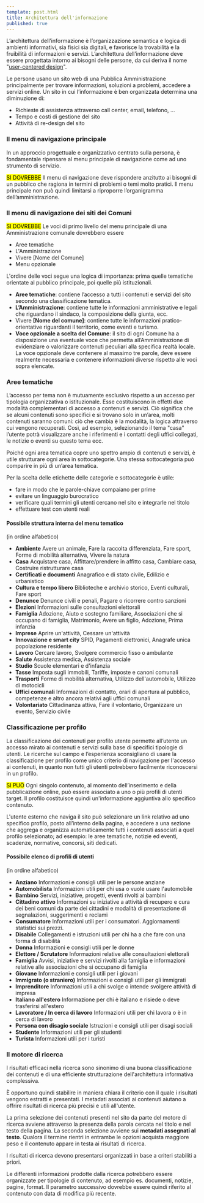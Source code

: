 ```yaml
---
template: post.html
title: Architettura dell'informazione
published: true
---
```


L’architettura dell’informazione è l’organizzazione semantica e logica di ambienti informativi, sia fisici sia digitali, e favorisce la trovabilità e la fruibilità di informazioni e servizi. L’architettura dell’informazione deve essere progettata intorno ai bisogni delle persone, da cui deriva il nome "[user-centered design](/linee-guida/usabilita/#user-centered-design)".

Le persone usano un sito web di una Pubblica Amministrazione principalmente per trovare informazioni, soluzioni a problemi, accedere a servizi online.
Un sito in cui l’informazione è ben organizzata determina una diminuzione di:

- Richieste di assistenza attraverso call center, email, telefono, ...
- Tempo e costi di gestione del sito
- Attività di re-design del sito

### Il menu di navigazione principale

In un approccio progettuale e organizzativo centrato sulla persona, è fondamentale ripensare al menu principale di navigazione come ad uno strumento di servizio.

<div class="lg-callout lg-callout-should">
<mark>SI DOVREBBE</mark>
Il menu di  navigazione deve rispondere anzitutto ai bisogni di un pubblico che ragiona in termini di problemi o temi molto pratici.
 Il menu principale non può quindi limitarsi a riproporre l’organigramma dell’amministrazione.
</div>

<!-- TODO
 Altre logiche di navigazione basate su metafore, come ad esempio gli "eventi della vita", sono da evitare perché costringono l’utente ad adattarsi forzatamente a un modello concettuale meno naturale rispetto a quello per "argomento".
-->

### Il menu di navigazione dei siti dei Comuni

<div class="lg-callout lg-callout-should">
<mark>SI DOVREBBE</mark>
Le voci di primo livello del menu principale di una Amministrazione comunale dovrebbero essere
<ul>
<li>Aree tematiche</li>
<li>L'Amministrazione</li>
<li>Vivere [Nome del Comune]</li>
<li>Menu opzionale</li>
</ul>
</div>

L'ordine delle voci segue una logica di importanza: prima quelle tematiche orientate al pubblico principale, poi quelle più istituzionali.

- **Aree tematiche**: contiene l’accesso a tutti i contenuti e servizi del sito secondo una classificazione tematica.
- **L’Amministrazione**: contiene tutte le informazioni amministrative e legali che riguardano il sindaco, la composizione della giunta, ecc.
- Vivere **[Nome del comune]**: contiene tutte le informazioni pratico-orientative riguardanti il territorio, come eventi e turismo.
- **Voce opzionale a scelta del Comune**: il sito di ogni Comune ha a disposizione una eventuale voce che permetta all’Amministrazione di evidenziare o valorizzare contenuti peculiari alla specifica realtà locale. La voce opzionale deve contenere al massimo tre parole, deve essere realmente necessaria e contenere informazioni diverse rispetto alle voci sopra elencate.

### Aree tematiche

L’accesso per tema non è mutuamente esclusivo rispetto a un accesso per tipologia organizzativa o istituzionale. Esse costituiscono in effetti due modalità complementari di accesso a contenuti e servizi. Ciò significa che se alcuni contenuti sono specifici e si trovano solo in un’area, molti contenuti saranno comuni: ciò che cambia è la modalità, la logica attraverso cui vengono recuperati. Così, ad esempio, selezionando il tema "casa" l’utente potrà visualizzare anche i riferimenti e i contatti degli uffici collegati, le notizie o eventi su questo tema ecc.

Poiché ogni area tematica copre uno spettro ampio di contenuti e servizi, è utile strutturare ogni area in sottocategorie.
Una stessa sottocategoria può comparire in più di un’area tematica.

Per la scelta delle etichette delle categorie e sottocategorie è utile:

- fare in modo che le parole-chiave compaiano per prime
- evitare un linguaggio burocratico
- verificare quali termini gli utenti cercano nel sito e integrarle nel titolo
- effettuare test con utenti reali

#### Possibile struttura interna del menu tematico

(in ordine alfabetico)

 - **Ambiente**
Avere un animale, Fare la raccolta differenziata, Fare sport, Forme di mobilità alternativa, Vivere la natura    
 - **Casa**
Acquistare casa, Affittare/prendere in affitto casa, Cambiare casa, Costruire ristrutturare casa
 - **Certificati e documenti**
Anagrafico e di stato civile, Edilizio e urbanistico
 - **Cultura e tempo libero**
Biblioteche e archivio storico, Eventi culturali, Fare sport    
 - **Denunce**
Denunce civili e penali, Pagare o ricorrere contro sanzioni
 - **Elezioni**
Informazioni sulle consultazioni elettorali
 - **Famiglia**
Adozione, Aiuto e sostegno familiare, Associazioni che si occupano di famiglia, Matrimonio, Avere un figlio, Adozione, Prima infanzia
 - **Imprese**
Aprire un'attività, Cessare un'attività    
 - **Innovazione e smart city**
SPID, Pagamenti elettronici, Anagrafe unica popolazione residente
 - **Lavoro**
Cercare lavoro, Svolgere commercio fisso o ambulante    
 - **Salute**
Assistenza medica, Assistenza sociale    
 - **Studio**
Scuole elementari e d'infanzia    
 - **Tasse**
Imposta sugli immobili, Tariffe, imposte e canoni comunali    
 - **Trasporti**
Forme di mobilità alternativa, Utilizzo dell'automobile, Utilizzo di motocicli    
 - **Uffici comunali**
Informazioni di contatto, orari di apertura al pubblico, competenze e altro ancora relativi agli uffici comunali
 - **Volontariato**
Cittadinanza attiva, Fare il volontario, Organizzare un evento, Servizio civile

### Classificazione per profilo

La classificazione dei contenuti per profilo utente permette all’utente un accesso mirato ai contenuti e servizi sulla base di specifici tipologie di utenti. Le ricerche sul campo e l’esperienza sconsigliano di usare la classificazione per profilo come unico criterio di navigazione per l'accesso ai contenuti, in quanto non tutti gli utenti potrebbero facilmente riconoscersi in un profilo.

<div class="lg-callout lg-callout-could">
<mark>SI PUÒ</mark>
Ogni singolo contenuto, al momento dell’inserimento e della pubblicazione online, può  essere associato a uno o più profili di utenti target.
Il profilo costituisce quindi un'informazione aggiuntiva allo specifico contenuto.
</div>

L'utente esterno che naviga il sito può selezionare un link relativo ad uno specifico profilo, posto all’interno della pagina, e accedere a una sezione che aggrega e organizza automaticamente tutti i contenuti associati a quel profilo selezionato; ad esempio: le  aree tematiche, notizie ed eventi, scadenze, normative, concorsi, siti dedicati.

#### Possibile elenco di profili di utenti

(in ordine alfabetico)

 - **Anziano**
Informazioni e consigli utili per le persone anziane
 - **Automobilista**
Informazioni utili per chi usa o vuole usare l'automobile
 - **Bambino**
Servizi, iniziative, progetti, eventi rivolti ai bambini
 - **Cittadino attivo**
Informazioni su iniziative a attività di recupero e cura dei beni comuni da parte dei cittadini e modalità di presentazione di segnalazioni, suggerimenti e reclami
 - **Consumatore**
Informazioni utili per i consumatori. Aggiornamenti statistici sui prezzi.
 - **Disabile**
Collegamenti e istruzioni utili per chi ha a che fare con una forma di disabilità
 - **Donna**
Informazioni e consigli utili per le donne
 - **Elettore / Scrutatore**
Informazioni relative alle consultazioni elettorali
 - **Famiglia**
Avvisi, iniziative e servizi rivolti alla famiglia e informazioni relative alle associazioni che si occupano di famiglia
 - **Giovane**
Informazioni e consigli utili per i giovani
 - **Immigrato (o straniero)**
Informazioni e consigli utili per gli immigrati
 - **Imprenditore**
Informazioni utili a chi svolge o intende svolgere attività di impresa
 - **Italiano all'estero**
Informazione per chi è italiano e risiede o deve trasferirsi all'estero
 - **Lavoratore / In cerca di lavoro**
Informazioni utili per chi lavora o è in cerca di lavoro
 - **Persona con disagio sociale**
Istruzioni e consigli utili per disagi sociali
 - **Studente**
Informazioni utili per gli studenti
 - **Turista**
Informazioni utili per i turisti

### Il motore di ricerca

I risultati efficaci nella ricerca sono sinonimo di una buona classificazione dei contenuti e di una efficiente strutturazione dell'architettura informativa complessiva.

È opportuno quindi stabilire in maniera chiara il criterio con il quale i risultati vengono estratti e presentati.
I metadati associati ai contenuti aiutano a offrire risultati di ricerca più precisi e utili all'utente.

La prima selezione dei contenuti presenti nel sito da parte del motore di ricerca avviene attraverso la presenza della parola cercata nel titolo e nel testo della pagina. La seconda selezione avviene sui **metadati assegnati al testo**. Qualora il termine rientri in entrambe le opzioni acquista maggiore peso e il contenuto appare in testa ai risultati di ricerca.

I risultati di ricerca devono presentarsi organizzati in base a criteri stabiliti a priori.

<!-- TODO: <div class="lg-callout lg-callout-should">
<mark>SI DOVREBBE</mark> -->
Le differenti informazioni prodotte dalla ricerca potrebbero essere organizzate per tipologie di contenuto, ad esempio es. documenti, notizie, pagine, format. Il parametro successivo dovrebbe essere quindi riferito al contenuto con data di modifica più recente.
<!-- </div> -->
